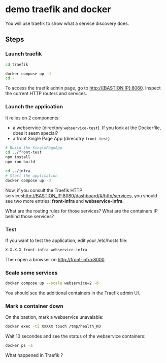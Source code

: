 # demo traefik and docker

You will use traefik to show what a service discovery does.

## Steps

### Launch traefik

```sh
cd traefik

docker compose up -d
cd -
```

To access the traefik admin page, go to [http://[BASTION IP]:8080](http://localhost:8080).
Inspect the current HTTP routers and services.

### Launch the application

It relies on 2 components:
* a webservice (directory `webservice-test`). If you look at the Dockerfile, does it seem special?
* a front Single Page App (direcotry `front-test`)

```sh
# Build the SinglePageApp
cd ../front-test
npm install
npm run build

cd ../infra
# Start the application
docker compose up -d
```

Now, if you consult the Traefik HTTP services[http://BASTION_IP:8080/dashboard/#/http/services](http://BASTION_IP:8080/dashboard/#/http/services), you should see two more entries: **front-infra** and **webservice-infra**.

What are the routing rules for those services?
What are the containers IP behind those services?

### Test

If you want to test the application, edit your /etc/hosts file:

```sh
X.X.X.X front-infra webservice-infra
```

Then open a browser on [http://front-infra:8000](http://front-infra:8000)

### Scale some services

```sh
docker compose up --scale webservice=2 -d
```

You should see the additional containers in the Traefik admin UI.

### Mark a container down

On the bastion, mark a webservice unavaiable:
```sh
docker exec -ti XXXXX touch /tmp/health_KO
```

Wait 10 secondes and see the status of the webservice containers:
```sh
docker ps -a
```

What happened in Traefik ?